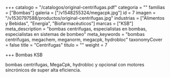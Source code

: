 +++
catalogo = "/catalogos/original-centrifugas.pdf"
categoria = ""
familias = ["Bombas"]
galeria = ["/v1548255324/megacpk.jpg"]
id = 7
imagen = "/v1530797588/productos/original-centrifugas.jpg"
industrias = ["Alimentos y Bebidas", "Energía", "Biofarmacéuticos"]
marcas = ["KSB"]
meta_description = "bombas centrifugas, especialistas en bombas, especialistas en sistemas de bombeo"
meta_keywords = "bombas centrifugas, megachem, meganorm, megacpk, hydrobloc"
taxonomyCover = false
title = "Centrifugas"
titulo = ""
weight = 7

+++
Bombas KSB 

bombas centrifugas, MegaCpk, hydrobloc y opcional con motores sincrónicos de super alta eficiencia.